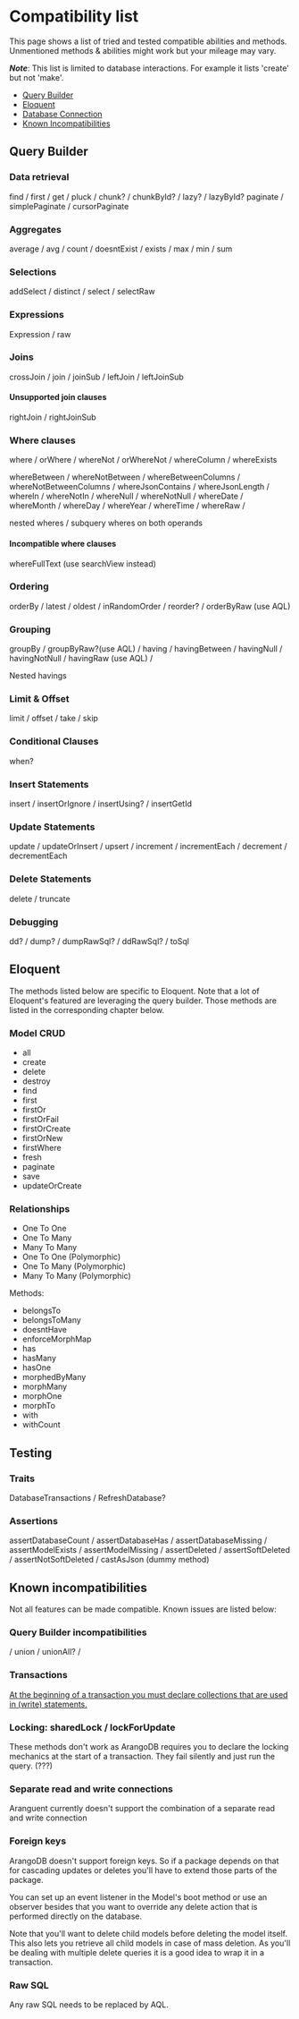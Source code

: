 # Compatibility list
This page shows a list of tried and tested compatible abilities and methods. Unmentioned methods & abilities 
might work but your mileage may vary. 

**_Note_**: This list is limited to database interactions. For example it lists 'create' but not 'make'.

- [Query Builder](#query-builder)
- [Eloquent](#eloquent)
- [Database Connection](#database-connection)
- [Known Incompatibilities](#known-incompatibilities)

## <a name="query-builder"></a>Query Builder

### Data retrieval
find / first / get / pluck / chunk? / chunkById? / lazy? / lazyById?
paginate / simplePaginate / cursorPaginate

### Aggregates
average / avg / count / doesntExist / exists / max / min / sum

### Selections
addSelect / distinct / select / selectRaw

### Expressions
Expression / raw

### Joins
crossJoin / join / joinSub / leftJoin / leftJoinSub

#### Unsupported join clauses
rightJoin / rightJoinSub

### Where clauses
where / orWhere / whereNot / orWhereNot / whereColumn / whereExists

whereBetween / whereNotBetween / whereBetweenColumns / whereNotBetweenColumns /
whereJsonContains / whereJsonLength /
whereIn / whereNotIn / whereNull / whereNotNull /
whereDate / whereMonth / whereDay / whereYear / whereTime /
whereRaw /

nested wheres / subquery wheres on both operands 

#### Incompatible where clauses
whereFullText (use searchView instead)

### Ordering
orderBy / latest / oldest / inRandomOrder / reorder? /
orderByRaw (use AQL)

### Grouping
groupBy /
groupByRaw?(use AQL) /
having / havingBetween / havingNull / havingNotNull / 
havingRaw (use AQL) /

Nested havings

### Limit & Offset
limit / offset / take / skip

### Conditional Clauses
when?

### Insert Statements
insert / insertOrIgnore / insertUsing? / insertGetId

### Update Statements
update / updateOrInsert / upsert /
increment / incrementEach / decrement / decrementEach

### Delete Statements
delete / truncate

### Debugging
dd? / dump? /
dumpRawSql? / ddRawSql? /
toSql

## <a name="eloquent"></a>Eloquent
The methods listed below are specific to Eloquent.
Note that a lot of Eloquent's featured are leveraging the query builder. Those methods are listed in the corresponding
chapter below.

### Model CRUD
- all
- create
- delete
- destroy
- find
- first
- firstOr
- firstOrFail
- firstOrCreate
- firstOrNew
- firstWhere
- fresh
- paginate
- save
- updateOrCreate

### Relationships
- One To One
- One To Many
- Many To Many
- One To One (Polymorphic)
- One To Many (Polymorphic)
- Many To Many (Polymorphic)

Methods:
- belongsTo
- belongsToMany
- doesntHave
- enforceMorphMap
- has
- hasMany
- hasOne
- morphedByMany
- morphMany
- morphOne
- morphTo
- with
- withCount


## <a name="testing"></a> Testing

### Traits
DatabaseTransactions / RefreshDatabase?

### Assertions
assertDatabaseCount /
assertDatabaseHas / assertDatabaseMissing /
assertModelExists / assertModelMissing /
assertDeleted  / assertSoftDeleted / assertNotSoftDeleted /
castAsJson (dummy method)

## <a name="known-incompatibilities"></a> Known incompatibilities
Not all features can be made compatible. Known issues are listed below:

### Query Builder incompatibilities
 / union / unionAll? / 


### Transactions
[At the beginning of a transaction you must declare collections that are used in (write) statements.](transactions.md)

### Locking: sharedLock / lockForUpdate
These methods don't work as ArangoDB requires you to declare the locking mechanics at the start of a transaction. 
They fail silently and just run the query. (???)

### Separate read and write connections
Aranguent currently doesn't support the combination of a separate read and write connection  

### Foreign keys
ArangoDB doesn't support foreign keys. So if a package depends on that for cascading updates or deletes you'll 
have to extend those parts of the package. 

You can set up an event listener in the Model's boot method or use an
observer besides that you want to override any delete action that is performed directly on the database.

Note that you'll want to delete child models before deleting the model itself. This also lets you retrieve
all child models in case of mass deletion. As you'll be dealing with multiple delete queries it is a good idea to
wrap it in a transaction.

### Raw SQL
Any raw SQL needs to be replaced by AQL.